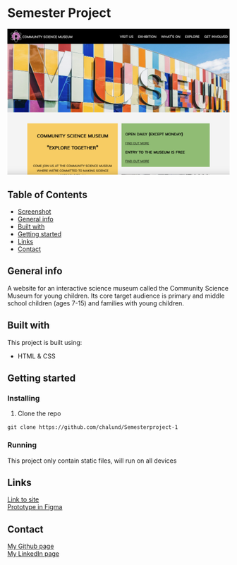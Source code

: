 # Semester Project
![Screenshot](./images/Semesterproject.png)

## Table of Contents
* [Screenshot](#screenshot)
* [General info](#General-info)
* [Built with](#built-with)
* [Getting started](#getting-started)
* [Links](#Links) 
* [Contact](#contact)

## General info
A website for an interactive science museum called the Community Science Museum for young children. Its core target audience is primary and middle school children (ages 7-15) and families with young children.

## Built with
This project is built using:
- HTML & CSS

## Getting started
### Installing
1. Clone the repo
```
git clone https://github.com/chalund/Semesterproject-1
```
### Running
This project only contain static files, will run on all devices

## Links
[Link to site](https://voluble-frangollo-49053a.netlify.app)  
[Prototype in Figma](https://www.figma.com/file/I7F8v5JUPE8FAeW3pFbgVJ/museum?node-id=128%3A517&t=NMDVoQPO6NFRYYCo-3)

## Contact
[My Github page](https://github.com/chalund)  
[My LinkedIn page](https://www.linkedin.com/in/charlotte-lund-48419b249/)

